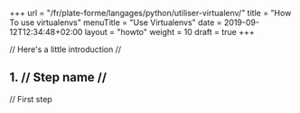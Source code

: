 +++
url = "/fr/plate-forme/langages/python/utiliser-virtualenv/"
title = "How To use virtualenvs"
menuTitle = "Use Virtualenvs"
date = 2019-09-12T12:34:48+02:00
layout = "howto"
weight = 10
draft = true
+++

// Here's a little introduction //

## 1. // Step name //

// First step
